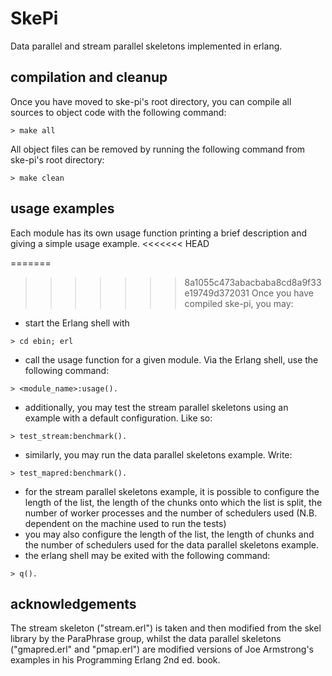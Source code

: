 # SkePi
Data parallel and stream parallel skeletons implemented in erlang.

## compilation and cleanup
Once you have moved to ske-pi's root directory, you can compile all sources to object code with the following command:
```
> make all
```

All object files can be removed by running the following command from ske-pi's root directory:
```
> make clean
```

## usage examples
Each module has its own usage function printing a brief description and giving a simple usage example.
<<<<<<< HEAD

=======
>>>>>>> 8a1055c473abacbaba8cd8a9f33e19749d372031
Once you have compiled ske-pi, you may:
* start the Erlang shell with
```
> cd ebin; erl
```
* call the usage function for a given module. Via the Erlang shell, use the following command:
```
> <module_name>:usage().
```
* additionally, you may test the stream parallel skeletons using an example with a default configuration. Like so:
```
> test_stream:benchmark().
```

* similarly, you may run the data parallel skeletons example. Write:
```
> test_mapred:benchmark().
```
* for the stream parallel skeletons example, it is possible to configure the length of the list, the length of the chunks onto which the list is split, the number of worker processes and the number of schedulers used (N.B. dependent on the machine used to run the tests)
* you may also configure the length of the list, the length of chunks and the number of schedulers used for the data parallel skeletons example.
* the erlang shell may be exited with the following command:
```
> q().
```

## acknowledgements
The stream skeleton ("stream.erl") is taken and then modified from the skel library by the ParaPhrase group, whilst the data parallel skeletons ("gmapred.erl" and "pmap.erl") are modified versions of Joe Armstrong's examples in his Programming Erlang 2nd ed. book.
